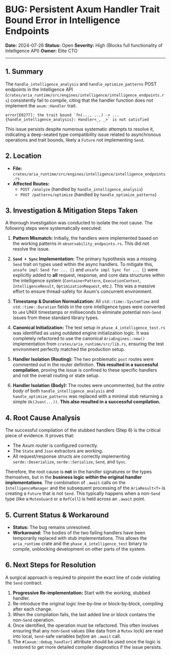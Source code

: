 # BUG: Persistent Axum Handler Trait Bound Error in Intelligence Endpoints

**Date:** 2024-07-26
**Status:** Open
**Severity:** High (Blocks full functionality of Intelligence API)
**Owner:** Elite CTO

---

## 1. Summary

The `handle_intelligence_analysis` and `handle_optimize_patterns` POST endpoints in the Intelligence API (`crates/aria_runtime/src/engines/intelligence/intelligence_endpoints.rs`) consistently fail to compile, citing that the handler function does not implement the `axum::Handler` trait.

```
error[E0277]: the trait bound `fn(..., ...) -> ... {handle_intelligence_analysis}: Handler<_, _>` is not satisfied
```

This issue persists despite numerous systematic attempts to resolve it, indicating a deep-seated type compatibility issue related to asynchronous operations and trait bounds, likely a `Future` not implementing `Send`.

## 2. Location

-   **File:** `crates/aria_runtime/src/engines/intelligence/intelligence_endpoints.rs`
-   **Affected Routes:**
    -   `POST /analyze` (handled by `handle_intelligence_analysis`)
    -   `POST /patterns/optimize` (handled by `handle_optimize_patterns`)

## 3. Investigation & Mitigation Steps Taken

A thorough investigation was conducted to isolate the root cause. The following steps were systematically executed:

1.  **Pattern Mismatch:** Initially, the handlers were implemented based on the working patterns in `observability_endpoints.rs`. This did not resolve the issue.

2.  **`Send + Sync` Implementation:** The primary hypothesis was a missing `Send` trait on types used within the async handlers. To mitigate this, `unsafe impl Send for ... {}` and `unsafe impl Sync for ... {}` were explicitly added to **all** request, response, and core data structures within the intelligence system (`ContainerPattern`, `ExecutionContext`, `IntelligenceResult`, `OptimizationRequest`, etc.). This was a massive effort to ensure thread-safety for Axum's concurrent environment.

3.  **Timestamp & Duration Normalization:** All `std::time::SystemTime` and `std::time::Duration` fields in the core intelligence types were converted to `u64` UNIX timestamps or milliseconds to eliminate potential non-`Send` issues from these standard library types.

4.  **Canonical Initialization:** The test setup in `phase_4_intelligence_test.rs` was identified as using outdated engine initialization logic. It was completely refactored to use the canonical `AriaEngines::new()` implementation from `crates/aria_runtime/src/lib.rs`, ensuring the test environment perfectly matched the production setup.

5.  **Handler Isolation (Routing):** The two problematic `post` routes were commented out in the router definition. **This resulted in a successful compilation**, proving the issue is confined to these specific handlers and not the overall routing or state setup.

6.  **Handler Isolation (Body):** The routes were uncommented, but the *entire body* of both `handle_intelligence_analysis` and `handle_optimize_patterns` was replaced with a minimal stub returning a simple `Ok(Json(...))`. **This also resulted in a successful compilation.**

## 4. Root Cause Analysis

The successful compilation of the stubbed handlers (Step 6) is the critical piece of evidence. It proves that:
- The Axum router is configured correctly.
- The `State` and `Json` extractors are working.
- All request/response structs are correctly implementing `serde::Deserialize`, `serde::Serialize`, `Send`, and `Sync`.

Therefore, the root cause is **not** in the handler signatures or the types themselves, but in the **business logic *within* the original handler implementations**. The combination of `.await` calls on the `IntelligenceManager` and the subsequent processing of the `AriaResult<T>` is creating a `Future` that is not `Send`. This typically happens when a non-`Send` type (like a `MutexGuard` or a `RefCell`) is held across an `.await` point.

## 5. Current Status & Workaround

-   **Status:** The bug remains unresolved.
-   **Workaround:** The bodies of the two failing handlers have been temporarily replaced with stub implementations. This allows the `aria_runtime` crate and the `phase_4_intelligence_test` binary to compile, unblocking development on other parts of the system.

## 6. Next Steps for Resolution

A surgical approach is required to pinpoint the exact line of code violating the `Send` contract.

1.  **Progressive Re-implementation:** Start with the working, stubbed handler.
2.  Re-introduce the original logic line-by-line or block-by-block, compiling after each change.
3.  When the compilation fails, the last added line or block contains the non-`Send` operation.
4.  Once identified, the operation must be refactored. This often involves ensuring that any non-`Send` values (like data from a `Mutex` lock) are read into local, `Send`-safe variables *before* an `.await` call.
5.  The `#[axum::debug_handler]` attribute should be used once the logic is restored to get more detailed compiler diagnostics if the issue persists. 